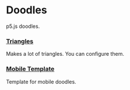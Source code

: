# Doodles

p5.js doodles.

### [Triangles](https://github.com/sumtype/doodles/tree/master/doodles/triangles)

Makes a lot of triangles.  You can configure them.

### [Mobile Template](https://github.com/sumtype/doodles/tree/master/doodles/mobile-template)

Template for mobile doodles.
